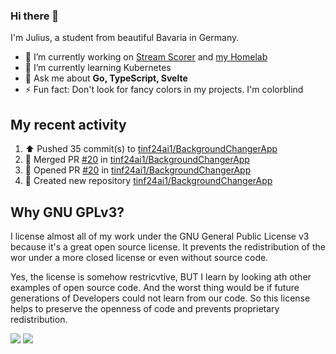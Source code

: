 ### Hi there 👋
I'm Julius, a student from beautiful Bavaria in Germany.

- 🔭 I’m currently working on [Stream Scorer](https://github.com/Herobone/stream-scorer) and [my Homelab](https://github.com/Herobone/homelab-kubernetes)
- 🌱 I’m currently learning Kubernetes
- 💬 Ask me about **Go, TypeScript, Svelte**
- ⚡ Fun fact: Don't look for fancy colors in my projects. I'm colorblind
## My recent activity
<!--RECENT_ACTIVITY:start-->
1. ⬆️ Pushed 35 commit(s) to [tinf24ai1/BackgroundChangerApp](https://github.com/tinf24ai1/BackgroundChangerApp)<br>
2. 🎉 Merged PR [#20](https://github.com/tinf24ai1/BackgroundChangerApp/pull/20) in [tinf24ai1/BackgroundChangerApp](https://github.com/tinf24ai1/BackgroundChangerApp)<br>
3. 💪 Opened PR [#20](https://github.com/tinf24ai1/BackgroundChangerApp/pull/20) in [tinf24ai1/BackgroundChangerApp](https://github.com/tinf24ai1/BackgroundChangerApp)<br>
4. 📔 Created new repository [tinf24ai1/BackgroundChangerApp](https://github.com/tinf24ai1/BackgroundChangerApp)<br>
<!--RECENT_ACTIVITY:end-->

## Why GNU GPLv3?
I license almost all of my work under the GNU General Public License v3 because it's a great open source license. It prevents the redistribution of the wor under a more closed license or even without source code.

Yes, the license is somehow restricvtive, BUT I learn by looking ath other examples of open source code. And the worst thing would be if future generations of Developers could not learn from our code. So this license helps to preserve the openness of code and prevents proprietary redistribution.

![](http://github-profile-summary-cards.vercel.app/api/cards/profile-details?username=Herobone&theme=github_dark)
![](https://github-profile-trophy.vercel.app/?username=Herobone&theme=darkhub&no-frame=true&margin-w=6)
